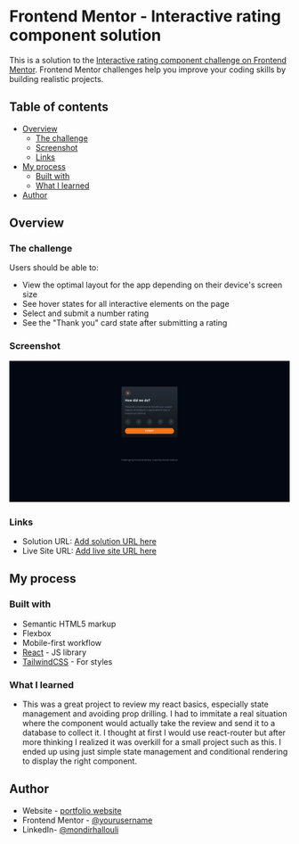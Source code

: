 # Frontend Mentor - Interactive rating component solution

This is a solution to the [Interactive rating component challenge on Frontend Mentor](https://www.frontendmentor.io/challenges/interactive-rating-component-koxpeBUmI). Frontend Mentor challenges help you improve your coding skills by building realistic projects. 

## Table of contents

- [Overview](#overview)
  - [The challenge](#the-challenge)
  - [Screenshot](#screenshot)
  - [Links](#links)
- [My process](#my-process)
  - [Built with](#built-with)
  - [What I learned](#what-i-learned)
- [Author](#author)

## Overview

### The challenge

Users should be able to:

- View the optimal layout for the app depending on their device's screen size
- See hover states for all interactive elements on the page
- Select and submit a number rating
- See the "Thank you" card state after submitting a rating

### Screenshot

![](./public/screenshot.png)

### Links

- Solution URL: [Add solution URL here](https://github.com/mondirhallouli/interactive-rating-component)
- Live Site URL: [Add live site URL here](https://interactive-rating-component-5hm.pages.dev/)

## My process

### Built with

- Semantic HTML5 markup
- Flexbox
- Mobile-first workflow
- [React](https://reactjs.org/) - JS library
- [TailwindCSS](https://tailwindcss.com/) - For styles

### What I learned

- This was a great project to review my react basics, especially state management and avoiding prop drilling. I had to immitate a real situation where the component would actually take the review and send it to a database to collect it. I thought at first I would use react-router but after more thinking I realized it was overkill for a small project such as this. I ended up using just simple state management and conditional rendering to display the right component.

## Author

- Website - [portfolio website](https://www.mh-portfolio.pages.com)
- Frontend Mentor - [@yourusername](https://www.frontendmentor.io/profile/mondirhallouli)
- LinkedIn- [@mondirhallouli](https://www.linkedin.com/in/mondir-hallouli)
